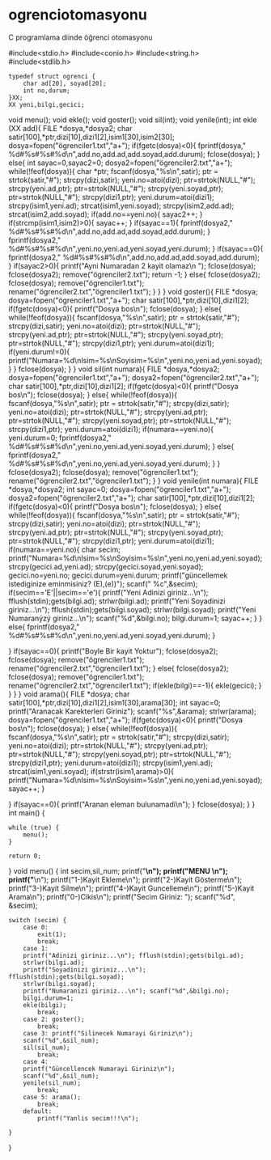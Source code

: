 # ogrenciotomasyonu
C programlama diinde öğrenci otomasyonu

#include<stdio.h>
#include<conio.h>
#include<string.h>
#include<stdlib.h>

    typedef struct ogrenci {
    	char ad[20], soyad[20];
    	int no,durum;
	}XX;
    XX yeni,bilgi,gecici;
 void menu();
 void ekle();
 void goster();
 void sil(int);
 void yenile(int);
 int  ekle (XX add){
 	FILE *dosya,*dosya2;
 	char satir[100],*ptr,dizi[10],dizi1[2],isim1[30],isim2[30];
 	dosya=fopen("ögrenciler1.txt","a+");
 	if(fgetc(dosya)<0){
 		fprintf(dosya," %d#%s#%s#%d\n",add.no,add.ad,add.soyad,add.durum);
 		fclose(dosya);
		 }
		 else{
	  int sayac=0,sayac2=0;
	  dosya2=fopen("ögrenciler2.txt","a+");
	  while(!feof(dosya)){
	  	char *ptr;
	  fscanf(dosya,"%s\n",satir);
 	  ptr = strtok(satir,"#");
 	  strcpy(dizi,satir);
 	  yeni.no=atoi(dizi);
 	  ptr=strtok(NULL,"#");
 	  strcpy(yeni.ad,ptr);
 	  ptr=strtok(NULL,"#");
 	  strcpy(yeni.soyad,ptr);
 	  ptr=strtok(NULL,"#");
 	  strcpy(dizi1,ptr);
 	  yeni.durum=atoi(dizi1);
 	  strcpy(isim1,yeni.ad);
 	  strcat(isim1,yeni.soyad);
 	  strcpy(isim2,add.ad);
 	  strcat(isim2,add.soyad);
 	  if(add.no==yeni.no){
 	  	sayac2++;
	   }
 	  if(strcmp(isim1,isim2)>0){
 	  	sayac++;
	   } 
	   	if(sayac==1){
	   	fprintf(dosya2," %d#%s#%s#%d\n",add.no,add.ad,add.soyad,add.durum);
		   }
	   	fprintf(dosya2," %d#%s#%s#%d\n",yeni.no,yeni.ad,yeni.soyad,yeni.durum);
			 }
			 if(sayac==0){
			 	fprintf(dosya2," %d#%s#%s#%d\n",add.no,add.ad,add.soyad,add.durum);
			 }
			 if(sayac2>0){
		printf("Ayni Numaradan 2 kayit olamaz\n ");
 	  	fclose(dosya);
 	  	fclose(dosya2);
 	  	remove("ögrenciler2.txt");
 	  	return -1;
			 }
			 else{
			 fclose(dosya2);
			 fclose(dosya);
			 remove("ögrenciler1.txt");
           	 rename("ögrenciler2.txt","ögrenciler1.txt");
           }
		 }
 }
 void goster(){
 	FILE *dosya;
 	dosya=fopen("ögrenciler1.txt","a+");
 	char satir[100],*ptr,dizi[10],dizi1[2];
 	if(fgetc(dosya)<0){
 		printf("Dosya bos\n");
 		fclose(dosya);
		 }
		 else{
	  while(!feof(dosya)){
	  fscanf(dosya,"%s\n",satir);
 	  ptr = strtok(satir,"#");
 	  strcpy(dizi,satir);
 	  yeni.no=atoi(dizi);
 	  ptr=strtok(NULL,"#");
 	  strcpy(yeni.ad,ptr);
 	  ptr=strtok(NULL,"#");
 	  strcpy(yeni.soyad,ptr);
 	  ptr=strtok(NULL,"#");
 	  strcpy(dizi1,ptr);
 	  yeni.durum=atoi(dizi1);
 	  if(yeni.durum!=0){
 	  	printf("Numara=%d\nIsim=%s\nSoyisim=%s\n",yeni.no,yeni.ad,yeni.soyad);
	   }
 }
 fclose(dosya);
		 }
 }
 void sil(int numara){
 	FILE *dosya,*dosya2;
 	dosya=fopen("ögrenciler1.txt","a+");
 	dosya2=fopen("ögrenciler2.txt","a+");
 	char satir[100],*ptr,dizi[10],dizi1[2];
 	if(fgetc(dosya)<0){
 		printf("Dosya bos\n");
 		fclose(dosya);
		 }
		 else{
	  while(!feof(dosya)){
	  fscanf(dosya,"%s\n",satir);
 	  ptr = strtok(satir,"#");
 	  strcpy(dizi,satir);
 	  yeni.no=atoi(dizi);
 	  ptr=strtok(NULL,"#");
 	  strcpy(yeni.ad,ptr);
 	  ptr=strtok(NULL,"#");
 	  strcpy(yeni.soyad,ptr);
 	  ptr=strtok(NULL,"#");
 	  strcpy(dizi1,ptr);
 	  yeni.durum=atoi(dizi1);
 	  if(numara==yeni.no){
 	  	yeni.durum=0;
 	  	fprintf(dosya2," %d#%s#%s#%d\n",yeni.no,yeni.ad,yeni.soyad,yeni.durum);
	   }
	   else{
	   	fprintf(dosya2," %d#%s#%s#%d\n",yeni.no,yeni.ad,yeni.soyad,yeni.durum);
	   }
 }
             fclose(dosya2);
			 fclose(dosya);
			 remove("ögrenciler1.txt");
           	 rename("ögrenciler2.txt","ögrenciler1.txt");
		 }
 }
 void yenile(int numara){
 	FILE *dosya,*dosya2;
 	int sayac=0;
 	dosya=fopen("ögrenciler1.txt","a+");
 	dosya2=fopen("ögrenciler2.txt","a+");
 	char satir[100],*ptr,dizi[10],dizi1[2];
 	if(fgetc(dosya)<0){
 		printf("Dosya bos\n");
 		fclose(dosya);
		 }
		 else{
	  while(!feof(dosya)){
	  fscanf(dosya,"%s\n",satir);
 	  ptr = strtok(satir,"#");
 	  strcpy(dizi,satir);
 	  yeni.no=atoi(dizi);
 	  ptr=strtok(NULL,"#");
 	  strcpy(yeni.ad,ptr);
 	  ptr=strtok(NULL,"#");
 	  strcpy(yeni.soyad,ptr);
 	  ptr=strtok(NULL,"#");
 	  strcpy(dizi1,ptr);
 	  yeni.durum=atoi(dizi1);
 	  if(numara==yeni.no){
 	  	char secim;
 	  	printf("Numara=%d\nIsim=%s\nSoyisim=%s\n",yeni.no,yeni.ad,yeni.soyad);
 	  	strcpy(gecici.ad,yeni.ad);
 	    strcpy(gecici.soyad,yeni.soyad);
 	    gecici.no=yeni.no;
 	    gecici.durum=yeni.durum;
 	  	printf("güncellemek istediginize eminmisiniz? (E),(e))");
 	  	scanf(" %c",&secim);
 	  	if(secim=='E'||secim=='e'){
 	  	printf("Yeni Adinizi giriniz...\n"); fflush(stdin);gets(bilgi.ad);
 	  	strlwr(bilgi.ad);
 	    printf("Yeni Soyadinizi giriniz...\n"); fflush(stdin);gets(bilgi.soyad);
 	    strlwr(bilgi.soyad);
 	    printf("Yeni Numaranýzý giriniz...\n"); scanf("%d",&bilgi.no);
 	    bilgi.durum=1;
 	  		sayac++;
		   }
	   }
	   else{
	   	fprintf(dosya2," %d#%s#%s#%d\n",yeni.no,yeni.ad,yeni.soyad,yeni.durum);
	   }
	  
 }       if(sayac==0){
 			 printf("Boyle Bir kayit Yoktur");
 	         fclose(dosya2);
			 fclose(dosya);
			 remove("ögrenciler1.txt");
           	 rename("ögrenciler2.txt","ögrenciler1.txt");
                     }
                     else{
                     	fclose(dosya2);
			 			fclose(dosya);
						remove("ögrenciler1.txt");
           	 			rename("ögrenciler2.txt","ögrenciler1.txt");
           	 			if(ekle(bilgi)==-1){
           	 				ekle(gecici);
							}
					 }
		 }
 }
 void arama(){
	FILE *dosya;
 	char satir[100],*ptr,dizi[10],dizi1[2],isim1[30],arama[30];
 	int sayac=0;
 	printf("Aranacak Karekterleri Giriniz");
 	scanf("%s",&arama);
 	strlwr(arama);
 	dosya=fopen("ögrenciler1.txt","a+");
 	if(fgetc(dosya)<0){
 		printf("Dosya bos\n");
 		fclose(dosya);
		 }
		 else{
	  while(!feof(dosya)){
	  fscanf(dosya,"%s\n",satir);
 	  ptr = strtok(satir,"#");
 	  strcpy(dizi,satir);
 	  yeni.no=atoi(dizi);
 	  ptr=strtok(NULL,"#");
 	  strcpy(yeni.ad,ptr);
 	  ptr=strtok(NULL,"#");
 	  strcpy(yeni.soyad,ptr);
 	  ptr=strtok(NULL,"#");
 	  strcpy(dizi1,ptr);
 	  yeni.durum=atoi(dizi1);
 	  strcpy(isim1,yeni.ad);
 	  strcat(isim1,yeni.soyad);
 	  if(strstr(isim1,arama)>0){
 	  	printf("Numara=%d\nIsim=%s\nSoyisim=%s\n",yeni.no,yeni.ad,yeni.soyad);
 	  	sayac++;
	   }
	   
}
if(sayac==0){
	printf("Aranan eleman bulunamadi\n");
}
	fclose(dosya);
}
}
 int main() {

    while (true) {
        menu();
    }

    return 0;
}
void menu() {
    int secim,sil_num;
    printf("************************\n"); 
    printf("**********MENU********** \n");
    printf("************************\n"); 
    printf("1-)Kayit Ekleme\n");
    printf("2-)Kayit Gösterme\n");
	printf("3-)Kayit Silme\n");
    printf("4-)Kayit Guncelleme\n");
    printf("5-)Kayit Arama\n");
    printf("0-)Cikis\n");
    printf("Secim Giriniz: ");
    scanf("%d", &secim);

    switch (secim) {
        case 0:
            exit(1);
            break;
        case 1: 
		printf("Adinizi giriniz...\n"); fflush(stdin);gets(bilgi.ad);
		strlwr(bilgi.ad);
 	    printf("Soyadinizi giriniz...\n"); fflush(stdin);gets(bilgi.soyad);
 	    strlwr(bilgi.soyad);
 	    printf("Numaranizi giriniz...\n"); scanf("%d",&bilgi.no);
 	    bilgi.durum=1;
	    ekle(bilgi);
            break;
        case 2: goster();
            break;
        case 3: printf("Silinecek Numarayi Giriniz\n");
		scanf("%d",&sil_num);
		sil(sil_num);
            break;
        case 4:
		printf("Güncellencek Numarayi Giriniz\n");
		scanf("%d",&sil_num);
		yenile(sil_num);
            break;
        case 5: arama();
            break;
        default:
            printf("Yanlis secim!!!\n");

    }
}
